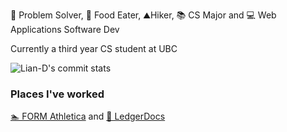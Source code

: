 🧠 Problem Solver, 🍜 Food Eater, ⛰️Hiker, 📚 CS Major and 💻 Web Applications Software Dev

Currently a third year CS student at UBC

![Lian-D's commit stats](https://github-readme-stats.vercel.app/api/top-langs/?username=Lian-D&hide=c%2B%2B&theme=dark&layout=compact)

### Places I've worked ###
 [🏊 FORM Athletica](https://www.formswim.com/) and
 [📝 LedgerDocs](https://www.ledgerdocs.com/)
